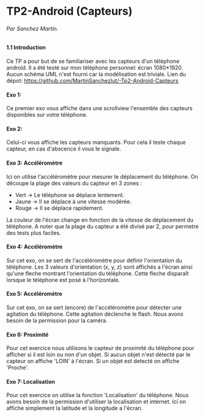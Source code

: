 # TP2-Android (Capteurs)
###### Par Sanchez Martin.

#### 1.1 Introduction
Ce TP a pour but de se familiariser avec les capteurs d'un téléphone android.
Il a été testé sur mon téléphone personnel: écran 1080*1920.
Aucun schéma UML n'est fourni car la modélisation est triviale.
Lien du dépot: https://github.com/MartinSanchezIut/-Tp2-Android-Capteurs

#### Exo 1:
Ce premier exo vous affiche dans une scrollview l'ensemble des capteurs disponibles sur votre téléphone.

#### Exo 2:
Celui-ci vous affiche les capteurs manquants. Pour cela il teste chaque capteur, en cas d'abscence il vous le signale.

#### Exo 3: Accéléromètre
Ici on utilise l'accéléromètre pour mesurer le déplacement du téléphone.
On découpe la plage des valeurs du capteur en 3 zones :
- Vert -> Le téléphone se déplace lentement.
- Jaune -> Il se déplace à une vitesse modérée.
- Rouge -> Il se déplace rapidement.

La couleur de l'écran change en fonction de la vitesse de déplacement du téléphone.
A noter que la plage du capteur a été divisé par 2, pour permetre des tests plus faciles.

#### Exo 4: Accéléromètre
Sur cet exo, on se sert de l'accéléromètre pour définir l'orientation du téléphone.
Les 3 valeurs d'orientation (x, y, z) sont affichés a l'écran ainsi qu'une fleche montrant l'orientation du téléphone.
Cette fleche disparaît lorsque le téléphone est posé à l'horizontale.

#### Exo 5: Accéléromètre
Sur cet exo, on se sert (encore) de l'accéléromètre pour détecter une agitation du téléphone.
Cette agitation déclenche le flash.
Nous avons besoin de la permission pour la caméra.

#### Exo 6: Proximité
Pour cet exercice nous utilisons le capteur de proximité du téléphone pour afficher si il est loin ou non d'un objet.
Si aucun objet n'est détecté par le capteur on affiche 'LOIN' à l'écran.
Si un objet est detecté on affiche 'Proche'.

#### Exo 7: Localisation
Pour cet exercice on utilise la fonction 'Localisation' du téléphone.
Nous avons besoin de la permission d'utiliser la localisation et internet.
Ici on affiche simplement la latitude et la longitude a l'écran.
